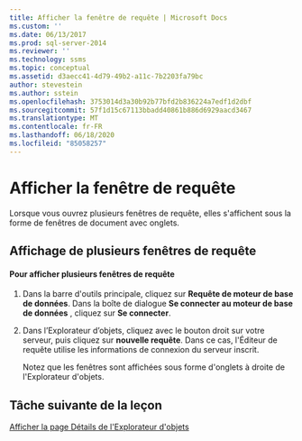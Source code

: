 ```yaml
---
title: Afficher la fenêtre de requête | Microsoft Docs
ms.custom: ''
ms.date: 06/13/2017
ms.prod: sql-server-2014
ms.reviewer: ''
ms.technology: ssms
ms.topic: conceptual
ms.assetid: d3aecc41-4d79-49b2-a11c-7b2203fa79bc
author: stevestein
ms.author: sstein
ms.openlocfilehash: 3753014d3a30b92b77bfd2b836224a7edf1d2dbf
ms.sourcegitcommit: 57f1d15c67113bbadd40861b886d6929aacd3467
ms.translationtype: MT
ms.contentlocale: fr-FR
ms.lasthandoff: 06/18/2020
ms.locfileid: "85058257"
---
```

# <a name="display-the-query-window"></a>Afficher la fenêtre de requête
  Lorsque vous ouvrez plusieurs fenêtres de requête, elles s'affichent sous la forme de fenêtres de document avec onglets.  
  
## <a name="viewing-multiple-query-windows"></a>Affichage de plusieurs fenêtres de requête  
  
#### <a name="to-view-multiple-query-windows"></a>Pour afficher plusieurs fenêtres de requête  
  
1.  Dans la barre d'outils principale, cliquez sur **Requête de moteur de base de données**. Dans la boîte de dialogue **Se connecter au moteur de base de données** , cliquez sur **Se connecter**.  
  
2.  Dans l’Explorateur d’objets, cliquez avec le bouton droit sur votre serveur, puis cliquez sur **nouvelle requête**. Dans ce cas, l'Éditeur de requête utilise les informations de connexion du serveur inscrit.  
  
     Notez que les fenêtres sont affichées sous forme d'onglets à droite de l'Explorateur d'objets.  
  
## <a name="next-task-in-lesson"></a>Tâche suivante de la leçon  
 [Afficher la page Détails de l'Explorateur d'objets](lesson-1-5-show-the-object-explorer-details-page.md)  
  
  
